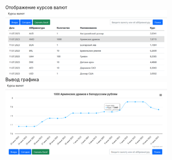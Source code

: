 Отображение курсов валют
![Иллюстрация к проекту](https://github.com/DobriyTauren/practice/blob/master/practice1.png)
Вывод графика
![Иллюстрация к проекту](https://github.com/DobriyTauren/practice/blob/master/practice.png)

